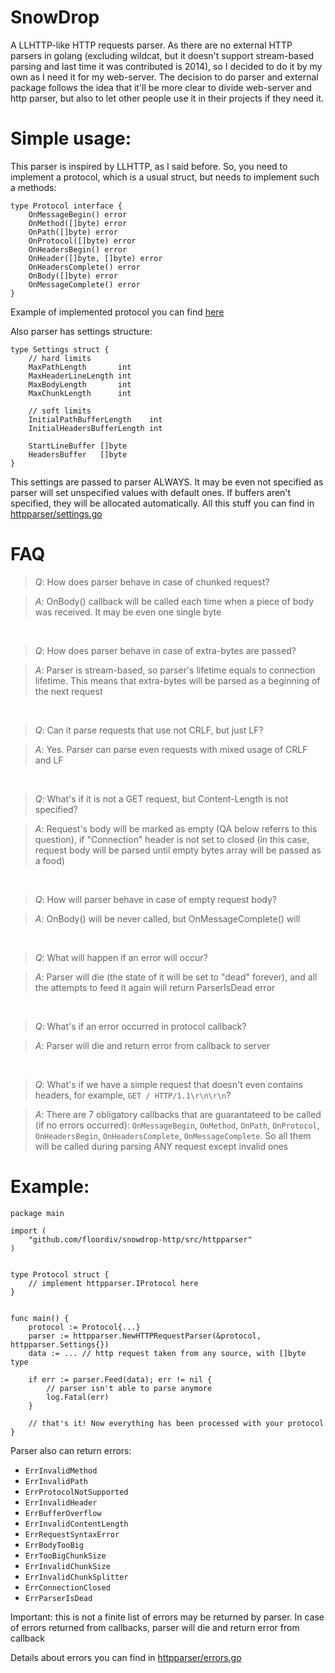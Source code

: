 # SnowDrop
A LLHTTP-like HTTP requests parser. As there are no external HTTP parsers in golang (excluding wildcat, but it doesn't support stream-based parsing and last time it was contributed is 2014), so I decided to do it by my own as I need it for my web-server. The decision to do parser and external package follows the idea that it'll be more clear to divide web-server and http parser, but also to let other people use it in their projects if they need it. 

# Simple usage:
This parser is inspired by LLHTTP, as I said before. So, you need to implement a protocol, which is a usual struct, but needs to implement such a methods:

```golang
type Protocol interface {
	OnMessageBegin() error
	OnMethod([]byte) error
	OnPath([]byte) error
	OnProtocol([]byte) error
	OnHeadersBegin() error
	OnHeader([]byte, []byte) error
	OnHeadersComplete() error
	OnBody([]byte) error
	OnMessageComplete() error
}
```

Example of implemented protocol you can find [here](https://github.com/floordiv/snowdrop-http/blob/master/tests/parser_test.go#L12)

Also parser has settings structure:

```golang
type Settings struct {
	// hard limits
	MaxPathLength       int
	MaxHeaderLineLength int
	MaxBodyLength       int
	MaxChunkLength      int

	// soft limits
	InitialPathBufferLength    int
	InitialHeadersBufferLength int

	StartLineBuffer []byte
	HeadersBuffer   []byte
}
```

This settings are passed to parser ALWAYS. It may be even not specified as parser will set unspecified values with default ones. If buffers aren't specified, they will be allocated automatically. All this stuff you can find in [httpparser/settings.go](https://github.com/fakefloordiv/snowdrop-http/blob/master/httpparser/settings.go)

# FAQ
> *Q*: How does parser behave in case of chunked request?

> *A*: OnBody() callback will be called each time when a piece of body was received. It may be even one single byte

<br>

> *Q*: How does parser behave in case of extra-bytes are passed?

> *A*: Parser is stream-based, so parser's lifetime equals to connection lifetime. This means that extra-bytes will be parsed as a beginning of the next request

<br>

> *Q*: Can it parse requests that use not CRLF, but just LF?

> *A*: Yes. Parser can parse even requests with mixed usage of CRLF and LF

<br>

> *Q*: What's if it is not a GET request, but Content-Length is not specified?

> *A*: Request's body will be marked as empty (QA below referrs to this question), if "Connection" header is not set to closed (in this case, request body will be parsed until empty bytes array will be passed as a food)

<br>

> *Q*: How will parser behave in case of empty request body?

> *A*: OnBody() will be never called, but OnMessageComplete() will

<br>

> *Q*: What will happen if an error will occur?

> *A*: Parser will die (the state of it will be set to "dead" forever), and all the attempts to feed it again will return ParserIsDead error

<br>

> *Q*: What's if an error occurred in protocol callback? 

> *A*: Parser will die and return error from callback to server

<br>

> *Q*: What's if we have a simple request that doesn't even contains headers, for example, `GET / HTTP/1.1\r\n\r\n`?

> *A*: There are 7 obligatory callbacks that are guarantateed to be called (if no errors occurred): `OnMessageBegin`, `OnMethod`, `OnPath`, `OnProtocol`, `OnHeadersBegin`, `OnHeadersComplete`, `OnMessageComplete`. So all them will be called during parsing ANY request except invalid ones

# Example:

```golang
package main

import (
	"github.com/floordiv/snowdrop-http/src/httpparser"
)


type Protocol struct {
	// implement httpparser.IProtocol here
}


func main() {
	protocol := Protocol{...}
	parser := httpparser.NewHTTPRequestParser(&protocol, httpparser.Settings{})
	data := ... // http request taken from any source, with []byte type
	
	if err := parser.Feed(data); err != nil {
		// parser isn't able to parse anymore
		log.Fatal(err)
	}
	
	// that's it! Now everything has been processed with your protocol
}
```

Parser also can return errors:
- `ErrInvalidMethod`      
- `ErrInvalidPath`
- `ErrProtocolNotSupported`
- `ErrInvalidHeader`
- `ErrBufferOverflow`
- `ErrInvalidContentLength`
- `ErrRequestSyntaxError`
- `ErrBodyTooBig`
- `ErrTooBigChunkSize`
- `ErrInvalidChunkSize`
- `ErrInvalidChunkSplitter`
- `ErrConnectionClosed`
- `ErrParserIsDead`

Important: this is not a finite list of errors may be returned by parser. In case of errors returned from callbacks, parser will die and return error from callback

Details about errors you can find in [httpparser/errors.go](https://github.com/fakefloordiv/snowdrop-http/blob/master/httpparser/errors.go)
